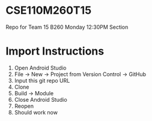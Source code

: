 # CSE110M260T15
Repo for Team 15 B260 Monday 12:30PM Section

# Import Instructions 
1. Open Android Studio
2. File -> New -> Project from Version Control -> GitHub
3. Input this git repo URL 
4. Clone 
5. Build -> Module 
6. Close Android Studio 
7. Reopen
8. Should work now
